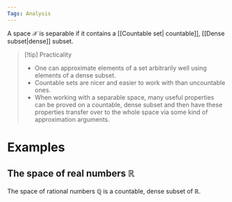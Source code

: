 ```yaml
---
Tags: Analysis
---
```


A space $\mathcal{X}$ is separable if it contains a [[Countable set| countable]], [[Dense subset|dense]] subset. 

> [!tip] Practicality
> * One can approximate elements of a set arbitrarily well using elements of a dense subset.
> * Countable sets are nicer and easier to work with than uncountable ones.
> * When working with a separable space, many useful properties can be proved on a countable, dense subset and then have these properties transfer over to the whole space via some kind of approximation arguments.

# Examples

## The space of real numbers $\mathbb{R}$

The space of rational numbers $\mathbb{Q}$ is a countable, dense subset of $\mathbb{R}$.

